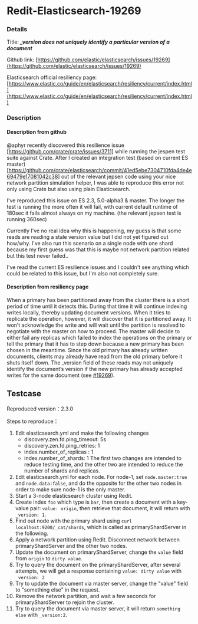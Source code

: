 # Redit-Elasticsearch-19269

### Details

Title: ***_version does not uniquely identify a particular version of a document***

Github link: [https://github.com/elastic/elasticsearch/issues/19269](https://github.com/elastic/elasticsearch/issues/19269)

Elasticsearch official resiliency page: [https://www.elastic.co/guide/en/elasticsearch/resiliency/current/index.html](https://www.elastic.co/guide/en/elasticsearch/resiliency/current/index.html)

### Description

#### Description from github

@aphyr recently discovered this resilience issue [https://github.com/crate/crate/issues/3711] while running the jespen test suite against Crate.
After I created an integration test (based on current ES master) [https://github.com/crate/elasticsearch/commit/41ed5ebe7304710fda4de4e69479e17081042c38] out of the relevant jepsen code using your nice network partition simulation helper, I was able to reproduce this error not only using Crate but also using plain Elasticsearch.

I've reproduced this issue on ES 2.3, 5.0-alpha3 & master.
The longer the test is running the more often it will fail, with current default runtime of 180sec it fails almost always on my machine. (the relevant jepsen test is running 360sec)

Currently I've no real idea why this is happening, my guess is that some reads are reading a stale version value but I did not yet figured out how/why.
I've also run this scenario on a single node with one shard because my first guess was that this is maybe not network partition related but this test never failed..

I've read the current ES resilience issues and I couldn't see anything which could be related to this issue, but I'm also not completely sure.

#### Description from resiliency page

When a primary has been partitioned away from the cluster there is a short period of time until it detects this. 
During that time it will continue indexing writes locally, thereby updating document versions. 
When it tries to replicate the operation, however, it will discover that it is partitioned away. 
It won’t acknowledge the write and will wait until the partition is resolved to negotiate with the master on how to proceed. 
The master will decide to either fail any replicas which failed to index the operations on the primary or tell the primary that it has to step down because a new primary has been chosen in the meantime. 
Since the old primary has already written documents, clients may already have read from the old primary before it shuts itself down. 
The _version field of these reads may not uniquely identify the document’s version if the new primary has already accepted writes for the same document (see [#19269](https://github.com/elastic/elasticsearch/issues/19269)).

## Testcase

Reproduced version：2.3.0

Steps to reproduce：
1. Edit elasticsearch.yml and make the following changes
    - discovery.zen.fd.ping_timeout: 5s
    - discovery.zen.fd.ping_retries: 1
    - index.number_of_replicas : 1
    - index.number_of_shards: 1
   The first two changes are intended to reduce testing time, and the other two are intended to reduce the number of shards and replicas.
2. Edit elasticsearch.yml for each node. 
For node-1, set `node.master:true` and `node.data:false`, and do the opposite for the other two nodes in order to make sure node-1 is the only master.
3. Start a 3-node elasticsearch cluster using Redit.
4. Create index `foo` which type is `bar`, then create a document with a key-value pair: `value: origin`, then retrieve that document, it will return with `_version: 1`.
5. Find out node with the primary shard using `curl localhost:9200/_cat/shards`, which is called as primaryShardServer in the following.
6. Apply a network partition using Redit. Disconnect network between primaryShardServer and the other two nodes.
7. Update the document on primaryShardServer, change the `value` field from `origin` to `dirty value`.
8. Try to query the document on the primaryShardServer, after several attempts, we will get a response containing `value: dirty value` with `_version: 2`
9. Try to update the document via master server, change the "value" field to "something else" in the request.
10. Remove the network partition, and wait a few seconds for primaryShardServer to rejoin the cluster.
11. Try to query the document via master server, it will return `something else` with `_version:2`.

